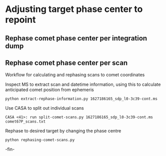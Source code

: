 # Adjusting target phase center to repoint

## Rephase comet phase center per integration dump


## Rephase comet phase center per scan
Workflow for calculating and rephasing scans to comet coordinates

Inspect MS to extract scan and datetime information, using this to calculate anticipated comet position from ephemeris
```
python extract-rephase-information.py 1627186165_sdp_l0-3c39-cont.ms
```

Use CASA to split out individual scans
```
CASA <41>: run split-comet-scans.py 1627186165_sdp_l0-3c39-cont.ms comet67P_scans.txt
```

Rephase to desired target by changing the phase centre
```
python rephasing-comet-scans.py
```

-fin-
